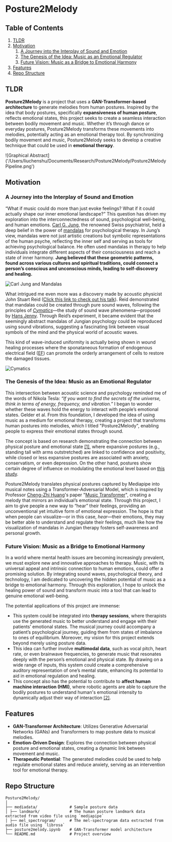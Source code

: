 # Posture2Melody

## Table of Contents
1. [TLDR](#TLDR)
2. [Motivation](#motivation)
    1. [A Journey into the Interplay of Sound and Emotion](#a-journey-into-the-interplay-of-sound-and-emotion)
    2. [The Genesis of the Idea: Music as an Emotional Regulator](#the-genesis-of-the-idea-music-as-an-emotional-regulator)
    3. [Future Vision: Music as a Bridge to Emotional Harmony](#future-vision-music-as-a-bridge-to-emotional-harmony)
3. [Features](#features)
4. [Repo Structure](#repo-structure)

## TLDR
**Posture2Melody** is a project that uses a **GAN-Transformer-based architecture** to generate melodies from human postures. Inspired by the idea that body postures, specifically **expansiveness of human posture**, reflects emotional states, this project seeks to create a seamless interaction between bodily movement and music. Whether it’s through dance or everyday postures, Posture2Melody transforms these movements into melodies, potentially acting as an emotional therapy tool. By synchronizing bodily movement and music, Posture2Melody seeks to develop a creative technique that could be used in **emotional therapy**.

![Graphical Abstract]('/Users/liuchenshu/Documents/Research/Posture2Melody/Posture2Melody Pipeline.png')

## Motivation

### A Journey into the Interplay of Sound and Emotion
“What if music could do more than just evoke feelings? What if it could actually shape our inner emotional landscape?” This question has driven my exploration into the interconnectedness of sound, psychological well-being, and human emotions. [Carl G. Jung](https://en.wikipedia.org/wiki/Carl_Jung), the renowned Swiss psychiatrist, held a deep belief in the power of [mandalas](https://www.britannica.com/topic/mandala-diagram) for psychological therapy. In Jung’s view, mandalas were not just artistic creations but symbolic representations of the human psyche, reflecting the inner self and serving as tools for achieving psychological balance. He often used mandalas in therapy to help individuals integrate different aspects of their consciousness and reach a state of inner harmony. **Jung believed that these geometric patterns, found across various cultures and spiritual traditions, could connect a person’s conscious and unconscious minds, leading to self-discovery and healing.**

![Carl Jung and Mandalas](https://i0.wp.com/carljungdepthpsychologysite.blog/wp-content/uploads/2014/01/65c91-temple.jpg?ssl=1)

What intrigued me even more was a discovery made by acoustic physicist John Stuart Reid ([Click this link to check out his talk](https://youtu.be/xgDg2PP_oHw)). Reid demonstrated that mandalas could be created through pure sound waves, following the principles of [_Cymatics_](https://en.wikipedia.org/wiki/Cymatics)—the study of sound wave phenomena—proposed by [Hans Jenny](https://en.wikipedia.org/wiki/Hans_Jenny_(cymatics)). Through Reid’s experiment, it became evident that the seemingly abstract mandalas of Jungian psychology could be reproduced using sound vibrations, suggesting a fascinating link between visual symbols of the mind and the physical world of acoustic waves.

This kind of wave-induced uniformity is actually being shown in wound healing processes where the sponataneous formation of endogenous electrical field ([EF](https://bmcbiomedeng.biomedcentral.com/articles/10.1186/s42490-020-00046-0#:~:text=Endogenous%20electric%20fields%20(EFs)%20are,in%20mice%20brain%20%5B14%5D.)) can promote the orderly arrangement of cells to restore the damaged tissues.

![Cymatics](https://d29rinwu2hi5i3.cloudfront.net/article_media/41418aeb-8545-4283-83bc-ae806751bdfa/figure_3_-_piano_notes.jpg)

### The Genesis of the Idea: Music as an Emotional Regulator
This intersection between acoustic science and psychology reminded me of the words of Nikola Tesla: _“If you want to find the secrets of the universe, think in terms of energy, frequency, and vibration.”_ I began to wonder whether these waves hold the energy to interact with people’s emotional states. Gelder et al. From this foundation, I developed the idea of using music as a medium for emotional therapy, creating a project that transforms human postures into melodies, which I titled "Posture2Melody", enabling people to express their emotional states through sound. 

The concept is based on research demonstrating the connection between physical posture and emotional state [[1]](https://wires.onlinelibrary.wiley.com/doi/abs/10.1002/wcs.1335?casa_token=XGr12RydjjwAAAAA%3ArAzE58HAAv6WUwilhK8CPfsjF25X5QyxZeZ65S-GU5X-19A4gGMDIFXh8GjJ9AC73Pmk26qmzYDsFZY), where expansive postures (e.g., standing tall with arms outstretched) are linked to confidence and positivity, while closed or less expansive postures are associated with anxiety, conservatism, or even depression. On the other hand, postures show certain degree of influence on modulating the emotional level based on [this study](https://link.springer.com/article/10.1007/s12144-019-00371-1). 

Posture2Melody translates physical postures captured by Mediapipe into musical notes using a Transformer-Adversarial Model, which is inspired by Professor [Cheng-Zhi Huang](https://czhuang.github.io/)'s paper "[Music Transformer](https://arxiv.org/abs/1809.04281)", creating a melody that mirrors an individual’s emotional state. Through this project, I aim to give people a new way to “hear” their feelings, providing an unconventional yet intuitive form of emotional expression. The hope is that when people can visualize—or in this case, _hear_—their emotions, they may be better able to understand and regulate their feelings, much like how the visualization of mandalas in Jungian therapy fosters self-awareness and personal growth.

### Future Vision: Music as a Bridge to Emotional Harmony
In a world where mental health issues are becoming increasingly prevalent, we must explore new and innovative approaches to therapy. Music, with its universal appeal and intrinsic connection to human emotions, could offer a promising solution. By integrating sound waves, psychological theory, and technology, I am dedicated to uncovering the hidden potential of music as a bridge to emotional harmony. Through this exploration, I hope to unlock the healing power of sound and transform music into a tool that can lead to genuine emotional well-being.

The potential applications of this project are immense: 
- This system could be integrated into **therapy sessions**, where therapists use the generated music to better understand and engage with their patients’ emotional states. The musical journey could accompany a patient’s psychological journey, guiding them from states of imbalance to ones of equilibrium. Moreover, my vision for this project extends beyond merely using posture data. 
- This idea can further involve **multimodal data**, such as vocal pitch, heart rate, or even brainwave frequencies, to generate music that resonates deeply with the person’s emotional and physical state. By drawing on a wide range of inputs, this system could create a comprehensive auditory representation of one’s mental state, enhancing its potential to aid in emotional regulation and healing.
- This concept also has the potential to contribute to **affect human machine interaction (HMI)**, where robotic agents are able to capture the bodily postures to understand human's emotional intensity to dynamically adjust their way of interaction [[2]](https://arxiv.org/abs/1904.09435).

## Features

- **GAN-Transformer Architecture**: Utilizes Generative Adversarial Networks (GANs) and Transformers to map posture data to musical melodies.
- **Emotion-Driven Design**: Explores the connection between physical posture and emotional states, creating a dynamic link between movement and music.
- **Therapeutic Potential**: The generated melodies could be used to help regulate emotional states and reduce anxiety, serving as an intervention tool for emotional therapy.

## Repo Structure
```
Posture2Melody/
│
├── mediadata/              # Sample posture data
│ ├── landmark/             # The human posture landmark data extracted from video file using `mediapipe`
│ ├── mel_spectrogram/      # The mel-spectrogram data extracted from audio file using `librosa`
├── posture2melody.ipynb    # GAN-Transformer model architecture
└── README.md               # Project overview
```